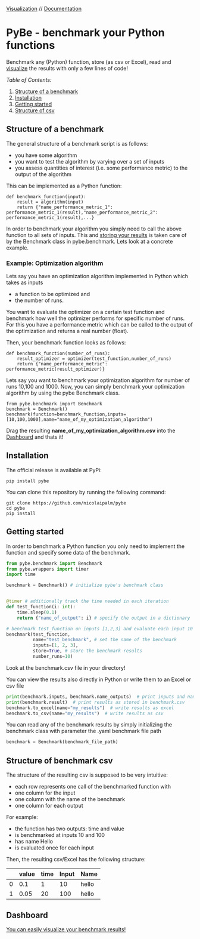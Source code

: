 [Visualization](https://nicolaipalm-pybe-dashboard-dashboard-yb61qz.streamlit.app) //
[Documentation](https://pybe.readthedocs.io/en/latest/source/benchmark.html)

# PyBe - benchmark your Python functions

Benchmark any (Python) function, store (as csv or Excel), read and [visualize](https://nicolaipalm-pybe-dashboard-dashboard-yb61qz.streamlit.app)
the results with only a few lines of code!

*Table of Contents:*
1. [Structure of a benchmark](#structure-of-a-benchmark)
2. [Installation](#installation)
3. [Getting started](#getting-started)
4. [Structure of csv](#structure-of-benchmark-csv)

## Structure of a benchmark

The general structure of a benchmark script is as follows:
- you have some algorithm
- you want to test the algorithm by varying over a set of inputs
- you assess quantities of interest (i.e. some performance metric) to the output of the algorithm

This can be implemented as a Python function:

    def benchmark_function(input):
        result = algorithm(input)
        return {"name_performance_metric_1": performance_metric_1(result),"name_performance_metric_2": performance_metric_1(result),...}


In order to benchmark your algorithm you simply need to call the above function to all sets of inputs.
This and [storing your results](#structure-of-benchmark-csv) is taken care of by the Benchmark class in pybe.benchmark.
Lets look at a concrete example.

### Example: Optimization algorithm
Lets say you have an optimization algorithm implemented in Python
which takes as inputs
- a function to be optimized and
- the number of runs.

You want to evaluate the optimizer on a certain test function and benchmark how well the optimizer
performs for specific number of runs.
For this you have a performance metric which can be called to the output of the optimization and returns
a real number (float).

Then, your benchmark function looks as follows:

    def benchmark_function(number_of_runs):
        result_optimizer = optimizer(test_function,number_of_runs)
        return {"name_performance_metric": performance_metric(result_optimizer)}

Lets say you want to benchmark your optimization algorithm for number of runs 10,100 and 1000.
Now, you can simply benchmark your optimization algorithm by using the pybe Benchmark class.

    from pybe.benchmark import Benchmark
    benchmark = Benchmark()
    benchmark(function=benchmark_function,inputs=[10,100,1000],name="name_of_my_optimization_algorithm")

Drag the resulting **name_of_my_optimization_algorithm.csv** into the [Dashboard](https://nicolaipalm-pybe-dashboard-dashboard-yb61qz.streamlit.app) and thats it!

## Installation
The official release is available at PyPi:

```
pip install pybe
```

You can clone this repository by running the following command:

```
git clone https://github.com/nicolaipalm/pybe
cd pybe
pip install
```

## Getting started

In order to benchmark a Python function you only need to implement the function and
specify some data of the benchmark.

```python
from pybe.benchmark import Benchmark
from pybe.wrappers import timer
import time

benchmark = Benchmark() # initialize pybe's benchmark class


@timer # additionally track the time needed in each iteration
def test_function(i: int):
    time.sleep(0.1)
    return {"name_of_output": i} # specify the output in a dictionary

# benchmark test_function on inputs [1,2,3] and evaluate each input 10 times
benchmark(test_function,
          name="test_benchmark", # set the name of the benchmark
          inputs=[1, 2, 3],
          store=True, # store the benchmark results
          number_runs=10)
```
Look at the benchmark.csv file in your directory!

You can view the results also directly in Python or write them to an Excel or csv file

```python
print(benchmark.inputs, benchmark.name_outputs)  # print inputs and names of outputs
print(benchmark.result)  # print results as stored in benchmark.csv
benchmark.to_excel(name="my_results")  # write results as excel
benchmark.to_csv(name="my_results")  # write results as csv

```

You can read any of the benchmark results by simply initializing the
benchmark class with parameter the .yaml benchmark file path

```python
benchmark = Benchmark(benchmark_file_path)
```

## Structure of benchmark csv

The structure of the resulting csv is supposed to be very intuitive:
- each row represents one call of the benchmarked function with
- one column for the input
- one column with the name of the benchmark
- one column for each output

For example:
- the function has two outputs: time and value
- is benchmarked at inputs 10 and 100
- has name Hello
- is evaluated once for each input

Then, the resulting csv/Excel has the following structure:

|   | value    | time  | Input | Name |
|---|----------|-------|-------|------|
| 0 | 0.1      | 1     | 10    | hello|
| 1 | 0.05     | 20    | 100   | hello|

## Dashboard

[You can easily visualize your benchmark results!](https://nicolaipalm-pybe-dashboard-dashboard-yb61qz.streamlit.app)
